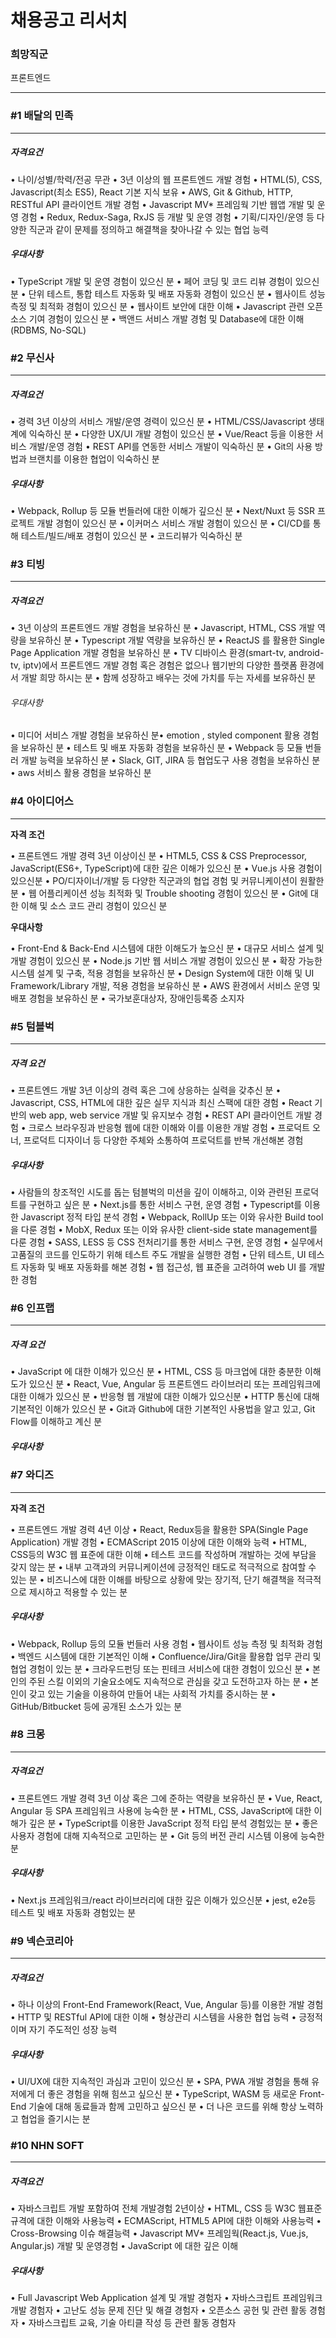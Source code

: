 <h1> 채용공고 리서치 


### 희망직군

프론트엔드

---



<h3> #1 배달의 민족

------------------------------

##### **자격요건**

• 나이/성별/학력/전공 무관
• 3년 이상의 웹 프론트엔드 개발 경험
• HTML(5), CSS, Javascript(최소 ES5), React 기본 지식 보유
• AWS, Git & Github, HTTP, RESTful API 클라이언트 개발 경험
• Javascript MV* 프레임웍 기반 웹앱 개발 및 운영 경험
• Redux, Redux-Saga, RxJS 등 개발 및 운영 경험
• 기획/디자인/운영 등 다양한 직군과 같이 문제를 정의하고 해결책을 찾아나갈 수 있는 협업 능력

##### **우대사항**

• TypeScript 개발 및 운영 경험이 있으신 분
• 페어 코딩 및 코드 리뷰 경험이 있으신 분
• 단위 테스트, 통합 테스트 자동화 및 배포 자동화 경험이 있으신 분
• 웹사이트 성능 측정 및 최적화 경험이 있으신 분
• 웹사이트 보안에 대한 이해
• Javascript 관련 오픈 소스 기여 경험이 있으신 분
• 백앤드 서비스 개발 경험 및 Database에 대한 이해 (RDBMS, No-SQL)



### #2 무신사

--------------------------

##### **자격요건**

• 경력 3년 이상의 서비스 개발/운영 경력이 있으신 분
• HTML/CSS/Javascript 생태계에 익숙하신 분
• 다양한 UX/UI 개발 경험이 있으신 분
• Vue/React 등을 이용한 서비스 개발/운영 경험
• REST API를 연동한 서비스 개발이 익숙하신 분
• Git의 사용 방법과 브랜치를 이용한 협업이 익숙하신 분

##### **우대사항**

• Webpack, Rollup 등 모듈 번들러에 대한 이해가 깊으신 분
• Next/Nuxt 등 SSR 프로젝트 개발 경험이 있으신 분
• 이커머스 서비스 개발 경험이 있으신 분
• CI/CD를 통해 테스트/빌드/배포 경험이 있으신 분
• 코드리뷰가 익숙하신 분



### #3 티빙

---------------------------------

##### **자격요건**

•  3년 이상의 프론트엔드 개발 경험을 보유하신 분
•  Javascript, HTML, CSS 개발 역량을 보유하신 분
• Typescript 개발 역량을 보유하신 분
• ReactJS 를 활용한 Single Page Application 개발 경험을 보유하신 분
• TV 디바이스 환경(smart-tv, android-tv, iptv)에서 프론트엔드 개발 경험 혹은
  경험은 없으나 웹기반의 다양한 플랫폼 환경에서 개발 희망 하시는 분
• 함께 성장하고 배우는 것에 가치를 두는 자세를 보유하신 분

###### 우대사항

•  미디어 서비스 개발 경험을 보유하신 분• emotion , styled component 활용 경험을 보유하신 분
• 테스트 및 배포 자동화 경험을 보유하신 분
• Webpack 등 모듈 번들러 개발 능력을 보유하신 분
• Slack, GIT, JIRA 등 협업도구 사용 경험을 보유하신 분
• aws 서비스 활용 경험을 보유하신 분



### #4 아이디어스

--------------------------

**자격 조건**

• 프론트엔드 개발 경력 3년 이상이신 분
• HTML5, CSS & CSS Preprocessor, JavaScript(ES6+, TypeScript)에 대한 깊은 이해가 있으신 분
• Vue.js 사용 경험이 있으신분
• PO/디자이너/개발 등 다양한 직군과의 협업 경험 및 커뮤니케이션이 원활한 분
• 웹 어플리케이션 성능 최적화 및 Trouble shooting 경험이 있으신 분
• Git에 대한 이해 및 소스 코드 관리 경험이 있으신 분

**우대사항**

• Front-End & Back-End 시스템에 대한 이해도가 높으신 분
• 대규모 서비스 설계 및 개발 경험이 있으신 분
• Node.js 기반 웹 서비스 개발 경험이 있으신 분
• 확장 가능한 시스템 설계 및 구축, 적용 경험을 보유하신 분
• Design System에 대한 이해 및 UI Framework/Library 개발, 적용 경험을 보유하신 분
• AWS 환경에서 서비스 운영 및 배포 경험을 보유하신 분
• 국가보훈대상자, 장애인등록증 소지자



### #5 텀블벅

-----

##### **자격 요건**

• 프론트엔드 개발 3년 이상의 경력 혹은 그에 상응하는 실력을 갖추신 분
• Javascript, CSS, HTML에 대한 깊은 실무 지식과 최신 스팩에 대한 경험
• React 기반의 web app, web service 개발 및 유지보수 경험
• REST API 클라이언트 개발 경험
• 크로스 브라우징과 반응형 웹에 대한 이해와 이를 이용한 개발 경험
• 프로덕트 오너, 프로덕트 디자이너 등 다양한 주체와 소통하여 프로덕트를 반복 개선해본 경험

##### **우대사항**

• 사람들의 창조적인 시도를 돕는 텀블벅의 미션을 깊이 이해하고, 이와 관련된 프로덕트를 구현하고 싶은 분
• Next.js를 통한 서비스 구현, 운영 경험
• Typescript를 이용한 Javascript 정적 타입 분석 경험
• Webpack, RollUp 또는 이와 유사한 Build tool을 다룬 경험
• MobX, Redux 또는 이와 유사한 client-side state management를 다룬 경험
• SASS, LESS 등 CSS 전처리기를 통한 서비스 구현, 운영 경험
• 실무에서 고품질의 코드를 인도하기 위해 테스트 주도 개발을 실행한 경험
• 단위 테스트, UI 테스트 자동화 및 배포 자동화를 해본 경험
• 웹 접근성, 웹 표준을 고려하여 web UI 를 개발한 경험



### #6 인프랩

---------------

##### **자격 요건**

• JavaScript 에 대한 이해가 있으신 분
• HTML, CSS 등 마크업에 대한 충분한 이해도가 있으신 분
• React, Vue, Angular 등 프론트엔드 라이브러리 또는 프레임워크에 대한 이해가 있으신 분
• 반응형 웹 개발에 대한 이해가 있으신분
• HTTP 통신에 대해 기본적인 이해가 있으신 분
• Git과 Github에 대한 기본적인 사용법을 알고 있고, Git Flow를 이해하고 계신 분

##### **우대사항**



### #7 와디즈

------

**자격 조건**

 • 프론트엔드 개발 경력 4년 이상
 • React, Redux등을 활용한 SPA(Single Page Application) 개발 경험
 • ECMAScript 2015 이상에 대한 이해와 능력
 • HTML, CSS등의 W3C 웹 표준에 대한 이해
 • 테스트 코드를 작성하며 개발하는 것에 부담을 갖지 않는 분
 • 내부 고객과의 커뮤니케이션에 긍정적인 태도로 적극적으로 참여할 수 있는 분 
 • 비즈니스에 대한 이해를 바탕으로 상황에 맞는 장기적, 단기 해결책을 적극적으로 제시하고 적용할 수 있는 분 

##### **우대사항**

 • Webpack, Rollup 등의 모듈 번들러 사용 경험
 • 웹사이트 성능 측정 및 최적화 경험
 • 백엔드 시스템에 대한 기본적인 이해 
 • Confluence/Jira/Git을 활용합 업무 관리 및 협업 경험이 있는 분 
 • 크라우드펀딩 또는 핀테크 서비스에 대한 경험이 있으신 분 
 • 본인의 주된 스킬 이외의 기술요소에도 지속적으로 관심을 갖고 도전하고자 하는 분
 • 본인이 갖고 있는 기술을 이용하여 만들어 내는 사회적 가치를 중시하는 분
 • GitHub/Bitbucket 등에 공개된 소스가 있는 분



### #8 크몽

------

##### **자격요건**

• 프론트엔드 개발 경력 3년 이상 혹은 그에 준하는 역량을 보유하신 분
• Vue, React, Angular 등 SPA 프레임워크 사용에 능숙한 분
• HTML, CSS, JavaScript에 대한 이해가 깊은 분
• TypeScript를 이용한 JavaScript 정적 타입 분석 경험있는 분
• 좋은 사용자 경험에 대해 지속적으로 고민하는 분
• Git 등의 버전 관리 시스템 이용에 능숙한 분

##### **우대사항**

• Next.js 프레임워크/react 라이브러리에 대한 깊은 이해가 있으신분
• jest, e2e등 테스트 및 배포 자동화 경험있는 분



### #9 넥슨코리아

-----

##### **자격요건**

• 하나 이상의 Front-End Framework(React, Vue, Angular 등)를 이용한 개발 경험
• HTTP 및 RESTful API에 대한 이해
• 형상관리 시스템을 사용한 협업 능력
• 긍정적이며 자기 주도적인 성장 능력

##### **우대사항**

• UI/UX에 대한 지속적인 과심과 고민이 있으신 분
• SPA, PWA 개발 경험을 통해 유저에게 더 좋은 경험을 위해 힘쓰고 싶으신 분
• TypeScript, WASM 등 새로운 Front-End 기술에 대해 동료들과 함께 고민하고 싶으신 분
• 더 나은 코드를 위해 항상 노력하고 협업을 즐기시는 분



### #10 NHN SOFT

---

##### **자격요건**

• 자바스크립트 개발 포함하여 전체 개발경험 2년이상 
• HTML, CSS 등 W3C 웹표준 규격에 대한 이해와 사용능력
• ECMAScript, HTML5 API에 대한 이해와 사용능력
• Cross-Browsing 이슈 해결능력
• Javascript MV* 프레임웍(React.js, Vue.js, Angular.js) 개발 및 운영경험
• JavaScript 에 대한 깊은 이해

##### **우대사항**

• Full Javascript Web Application 설계 및 개발 경험자
• 자바스크립트 프레임워크 개발 경험자
• 고난도 성능 문제 진단 및 해결 경험자
• 오픈소스 공헌 및 관련 활동 경험자
• 자바스크립트 교육, 기술 아티클 작성 등 관련 활동 경험자

